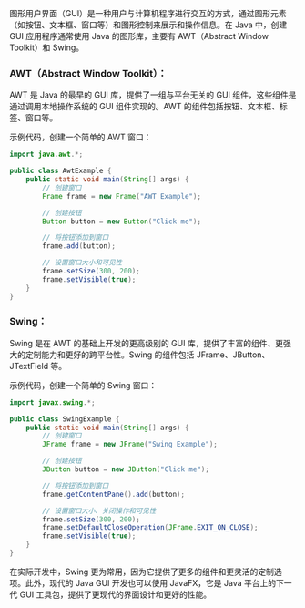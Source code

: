 图形用户界面（GUI）是一种用户与计算机程序进行交互的方式，通过图形元素（如按钮、文本框、窗口等）和图形控制来展示和操作信息。在 Java 中，创建 GUI 应用程序通常使用 Java 的图形库，主要有 AWT（Abstract Window Toolkit）和 Swing。

### AWT（Abstract Window Toolkit）：

AWT 是 Java 的最早的 GUI 库，提供了一组与平台无关的 GUI 组件，这些组件是通过调用本地操作系统的 GUI 组件实现的。AWT 的组件包括按钮、文本框、标签、窗口等。

示例代码，创建一个简单的 AWT 窗口：

```java
import java.awt.*;

public class AwtExample {
    public static void main(String[] args) {
        // 创建窗口
        Frame frame = new Frame("AWT Example");

        // 创建按钮
        Button button = new Button("Click me");

        // 将按钮添加到窗口
        frame.add(button);

        // 设置窗口大小和可见性
        frame.setSize(300, 200);
        frame.setVisible(true);
    }
}
```

### Swing：

Swing 是在 AWT 的基础上开发的更高级别的 GUI 库，提供了丰富的组件、更强大的定制能力和更好的跨平台性。Swing 的组件包括 JFrame、JButton、JTextField 等。

示例代码，创建一个简单的 Swing 窗口：

```java
import javax.swing.*;

public class SwingExample {
    public static void main(String[] args) {
        // 创建窗口
        JFrame frame = new JFrame("Swing Example");

        // 创建按钮
        JButton button = new JButton("Click me");

        // 将按钮添加到窗口
        frame.getContentPane().add(button);

        // 设置窗口大小、关闭操作和可见性
        frame.setSize(300, 200);
        frame.setDefaultCloseOperation(JFrame.EXIT_ON_CLOSE);
        frame.setVisible(true);
    }
}
```

在实际开发中，Swing 更为常用，因为它提供了更多的组件和更灵活的定制选项。此外，现代的 Java GUI 开发也可以使用 JavaFX，它是 Java 平台上的下一代 GUI 工具包，提供了更现代的界面设计和更好的性能。